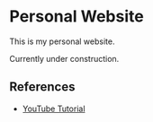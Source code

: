 # Personal Website

This is my personal website.

Currently under construction.

## References

- [YouTube Tutorial](https://www.youtube.com/watch?v=Yw7yWHigGKI)
